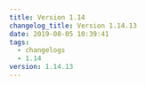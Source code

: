 ```yaml
---
title: Version 1.14
changelog_title: Version 1.14.13
date: 2019-08-05 10:39:41
tags:
  - changelogs
  - 1.14
version: 1.14.13
---
```


<script src="https://gist.github.com/spinnaker-release/b34693ccf20a58c5a63e58e046310dee.js"/>
